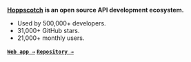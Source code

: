 **[Hoppscotch](https://hoppscotch.io) is an open source API development ecosystem.**

- Used by 500,000+ developers.
- 31,000+ GitHub stars.
- 21,000+ monthly users.

[**`Web app →`**](https://hoppscotch.io) [**`Repository →`**](https://github.com/hoppscotch/hoppscotch)
